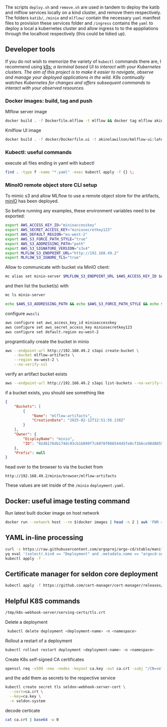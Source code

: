 The scripts `deploy.sh` and `remove.sh` are used in tandem to deploy the katib and mlflow services locally on a kind cluster, and remove them respectively. The folders `katib/`, `/minio` and `mlflow/` contain the necessary `yaml` manifest files to provision these services folder and `/ingress` contains the `yaml` to deploy a local a kubernetes cluster and  allow ingress to to the apppliations through the localhost respectively (this could be tidied up). 


## Developer tools

If you do not wish to memorize the variety of `kubectl` commands there are, I recommend using [k9s](https://k9scli.io/); *a terminal based UI to interact with your Kubernetes clusters. The aim of this project is to make it easier to navigate, observe and manage your deployed applications in the wild. K9s continually watches Kubernetes for changes and offers subsequent commands to interact with your observed resources.*




### Docker images: build, tag and push 

Mlflow server image
```bash
docker build . -f Dockerfile.mlflow -t mlflow && docker tag mlflow akinolawilson/mlflow && docker push akinolawilson/mlflow:latest
```
Kmlflow UI image
```bash
docker build . -f docker/Dockerfile.ui -t akinolawilson/kmlflow-ui:latest && docker push akinolawilson/kmlflow-ui:latest
```

### Kubectl: useful commands 

execute all files ending in yaml with kubectl 
```bash
find . -type f -name "*.yaml" -exec kubectl apply -f {} \;
```

### MinoIO remote object store CLI setup 
To mimic s3 and allow MLflow to use a remote object store for the artifacts, [minIO](https://min.io/) has been deployed.

So before running any examples, these environment variables need to be exported: 
```bash
export AWS_ACCESS_KEY_ID="minioaccesskey"
export AWS_SECRET_ACCESS_KEY="miniosecretkey123"
export AWS_DEFAULT_REGION="eu-west-2"
export AWS_S3_FORCE_PATH_STYLE="true"
export AWS_S3_ADDRESSING_PATH="path"
export AWS_S3_SIGNATURE_VERSION="s3v4"
export MLFLOW_S3_ENDPOINT_URL="http://192.168.49.2"
export MLFLOW_S3_IGNORE_TLS="true"
```

Allow to communicate with bucket via MinIO client:
```bash
mc alias set minio-server $MLFLOW_S3_ENDPOINT_URL $AWS_ACCESS_KEY_ID $AWS_SECRET_ACCESS_KEY
```
and then list the bucket(s) with 
```bash
mc ls minio-server
```

```bash
echo $AWS_S3_ADDRESSING_PATH && echo $AWS_S3_FORCE_PATH_STYLE && echo $AWS_ACCESS_KEY_ID && echo $AWS_SECRET_ACCESS_KEY && echo $AWS_DEFAULT_REGION && echo $MLFLOW_S3_ENDPOINT_URL && echo $MLFLOW_S3_IGNORE_TLS
```

configure `awscli` 
```bash
aws configure set aws_access_key_id minioaccesskey
aws configure set aws_secret_access_key miniosecretkey123
aws configure set default.region eu-west-2
```

programtically create the bucket in minio
```bash 
aws --endpoint-url http://192.168.49.2 s3api create-bucket \
    --bucket mlflow-artifacts \
    --region eu-west-2 \
    --no-verify-ssl
```

verify an artifact bucket exists
```bash
aws --endpoint-url http://192.168.49.2 s3api list-buckets --no-verify-ssl --region eu-west-2
```
if a bucket exists, you should see something like 
```json
{
    "Buckets": [
        {
            "Name": "mlflow-artifacts",
            "CreationDate": "2025-02-12T12:51:56.138Z"
        }
    ],
    "Owner": {
        "DisplayName": "minio",
        "ID": "02d6176db174dc93cb1b899f7c6078f08654445fe8cf1b6ce98d8855f66bdbf4"
    },
    "Prefix": null
}
```
head over to the browser to via the bucket from
```
http://192.168.49.2/minio/browser/mlflow-artifacts
```
These values are set inside of the `/minio` `deployment.yaml`.

## Docker: useful image testing command 
Run latest built docker image on host network 
```bash
docker run --network host --rm $(docker images | head -n 2 | awk 'FNR == 2 {print $1":"$2}')
```

## YAML in-line processing 
```bash 
curl -s https://raw.githubusercontent.com/argoproj/argo-cd/stable/manifests/install.yaml | \
yq eval '(select(.kind == "Deployment" and .metadata.name == "argocd-server").spec.template.spec.containers[0].args) += ["--rootpath=/argo"]' - | \
kubectl apply -f -
```

## Certificate manager for seldon core deployment
```bash
kubectl apply -f https://github.com/cert-manager/cert-manager/releases/latest/download/cert-manager.yaml
```

## Helpful K8S commands

```bash 
/tmp/k8s-webhook-server/serving-certs/tls.crt
```
Delete a deployment
```bash 
 kubectl delete deployment <deployment-name> -n <namespace>
```
Rollout a restart of a deployment 
```bash
kubectl rollout restart deployment <deployment-name> -n <namespace>
```
Create K8s self-signed CA certificates
```bash 
openssl req -x509 -new -nodes -keyout ca.key -out ca.crt -subj "/CN=seldon-webhook-ca" -days 365
```
and the add them as secrets to the respective service 

```bash 
kubectl create secret tls seldon-webhook-server-cert \
  --cert=ca.crt \
  --key=ca.key \
  -n seldon-system
```
decode certicate 
```bash
cat ca.crt | base64 -w 0
```